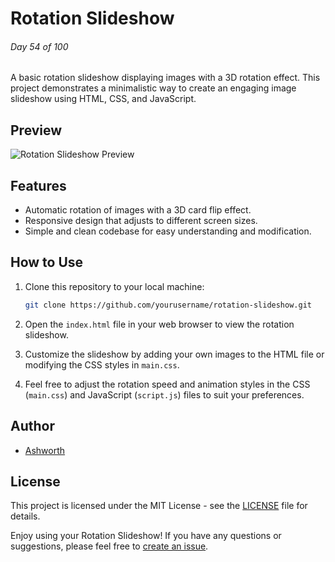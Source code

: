 # Rotation Slideshow

###### Day 54 of 100

A basic rotation slideshow displaying images with a 3D rotation effect. This project demonstrates a minimalistic way to create an engaging image slideshow using HTML, CSS, and JavaScript.

## Preview

![Rotation Slideshow Preview](preview.gif)

## Features

- Automatic rotation of images with a 3D card flip effect.
- Responsive design that adjusts to different screen sizes.
- Simple and clean codebase for easy understanding and modification.

## How to Use

1. Clone this repository to your local machine:

   ``` bash
   git clone https://github.com/yourusername/rotation-slideshow.git
   ```

2. Open the `index.html` file in your web browser to view the rotation slideshow.

3. Customize the slideshow by adding your own images to the HTML file or modifying the CSS styles in `main.css`.

4. Feel free to adjust the rotation speed and animation styles in the CSS (`main.css`) and JavaScript (`script.js`) files to suit your preferences.

## Author

- [Ashworth](https://github.com/yourusername)

## License

This project is licensed under the MIT License - see the [LICENSE](LICENSE) file for details.

Enjoy using your Rotation Slideshow! If you have any questions or suggestions, please feel free to [create an issue](https://github.com/yourusername/rotation-slideshow/issues).
